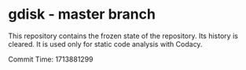 # gdisk - master branch

This repository contains the frozen state of the repository.
Its history is cleared. It is used only for static code
analysis with Codacy.

Commit Time: 1713881299